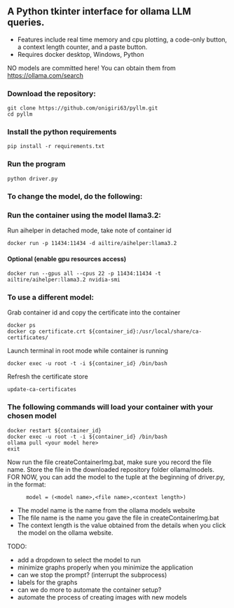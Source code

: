## A Python tkinter interface for ollama LLM queries.
* Features include real time memory and cpu plotting, a code-only button, a context length counter, and a paste button.
* Requires docker desktop, Windows, Python

NO models are committed here!  You can obtain them from https://ollama.com/search



### Download the repository:
```
git clone https://github.com/onigiri63/pyllm.git
cd pyllm
```

### Install the python requirements
```
pip install -r requirements.txt
```

### Run the program
```
python driver.py
```
### To change the model, do the following:
### Run the container using the model llama3.2:

Run aihelper in detached mode, take note of container id
```
docker run -p 11434:11434 -d ailtire/aihelper:llama3.2
```
#### Optional (enable gpu resources access)
```
docker run --gpus all --cpus 22 -p 11434:11434 -t ailtire/aihelper:llama3.2 nvidia-smi
```

### To use a different model:

Grab container id and copy the certificate into the container
```
docker ps 
docker cp certificate.crt ${container_id}:/usr/local/share/ca-certificates/
```

Launch terminal in root mode while container is running
```
docker exec -u root -t -i ${container_id} /bin/bash
```

Refresh the certificate store 
```
update-ca-certificates
```


### The following commands will load your container with your chosen model
```
docker restart ${container_id}
docker exec -u root -t -i ${container_id} /bin/bash
ollama pull <your model here>
exit
```

Now run the file createContainerImg.bat, make sure you record the file name.  Store the file in the downloaded repository folder ollama/models.
FOR NOW, you can add the model to the tuple at the beginning of driver.py, in the format:
```
      model = (<model name>,<file name>,<context length>)
```
* The model name is the name from the ollama models website
* The file name is the name you gave the file in createContainerImg.bat
* The context length is the value obtained from the details when you click the model on the ollama website. 


 TODO: 
* add a dropdown to select the model to run
* minimize graphs properly when you minimize the application
* can we stop the prompt? (interrupt the subprocess)
* labels for the graphs
* can we do more to automate the container setup?
* automate the process of creating images with new models
